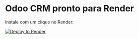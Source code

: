 # Odoo CRM pronto para Render

Instale com um clique no Render:

<a href="https://render.com/deploy?repo=https://github.com/SEU_USUARIO/SEU_REPOSITORIO">
  <img src="https://render.com/images/deploy-to-render-button.svg" alt="Deploy to Render">
</a>
